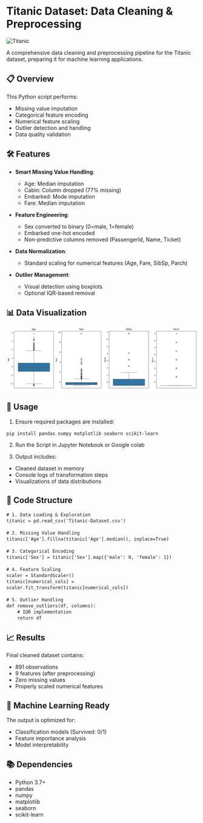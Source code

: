 # Titanic Dataset: Data Cleaning & Preprocessing

![Titanic](https://upload.wikimedia.org/wikipedia/commons/thumb/f/fd/RMS_Titanic_3.jpg/1200px-RMS_Titanic_3.jpg)

A comprehensive data cleaning and preprocessing pipeline for the Titanic dataset, preparing it for machine learning applications.

## 📋 Overview

This Python script performs:
- Missing value imputation
- Categorical feature encoding
- Numerical feature scaling
- Outlier detection and handling
- Data quality validation

## 🛠️ Features

- **Smart Missing Value Handling**:
  - Age: Median imputation
  - Cabin: Column dropped (77% missing)
  - Embarked: Mode imputation
  - Fare: Median imputation

- **Feature Engineering**:
  - Sex converted to binary (0=male, 1=female)
  - Embarked one-hot encoded
  - Non-predictive columns removed (PassengerId, Name, Ticket)

- **Data Normalization**:
  - Standard scaling for numerical features (Age, Fare, SibSp, Parch)

- **Outlier Management**:
  - Visual detection using boxplots
  - Optional IQR-based removal

## 📊 Data Visualization

![Boxplot Screenshot](boxplot.png)

## 🚀 Usage

1. Ensure required packages are installed:
```
pip install pandas numpy matplotlib seaborn scikit-learn
```

2. Run the Script in Jupyter Notebook or Google colab

3. Output includes:
- Cleaned dataset in memory
- Console logs of transformation steps
- Visualizations of data distributions

## 🧩 Code Structure

```
# 1. Data Loading & Exploration
titanic = pd.read_csv('Titanic-Dataset.csv')

# 2. Missing Value Handling
titanic['Age'].fillna(titanic['Age'].median(), inplace=True)

# 3. Categorical Encoding
titanic['Sex'] = titanic['Sex'].map({'male': 0, 'female': 1})

# 4. Feature Scaling
scaler = StandardScaler()
titanic[numerical_cols] = scaler.fit_transform(titanic[numerical_cols])

# 5. Outlier Handling
def remove_outliers(df, columns):
    # IQR implementation
    return df
```

## 📈 Results
Final cleaned dataset contains:
- 891 observations
- 9 features (after preprocessing)
- Zero missing values
- Properly scaled numerical features

## 🤖 Machine Learning Ready
The output is optimized for:
- Classification models (Survived: 0/1)
- Feature importance analysis
- Model interpretability

## 📚 Dependencies
- Python 3.7+
- pandas
- numpy
- matplotlib
- seaborn
- scikit-learn